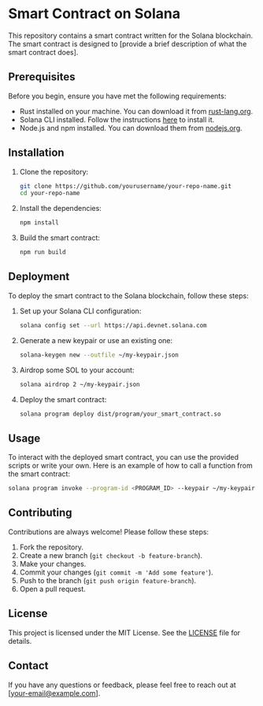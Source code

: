 # Smart Contract on Solana

This repository contains a smart contract written for the Solana blockchain. The smart contract is designed to [provide a brief description of what the smart contract does].

## Prerequisites

Before you begin, ensure you have met the following requirements:
- Rust installed on your machine. You can download it from [rust-lang.org](https://www.rust-lang.org/).
- Solana CLI installed. Follow the instructions [here](https://docs.solana.com/cli/install-solana-cli-tools) to install it.
- Node.js and npm installed. You can download them from [nodejs.org](https://nodejs.org/).

## Installation

1. Clone the repository:
    ```sh
    git clone https://github.com/yourusername/your-repo-name.git
    cd your-repo-name
    ```

2. Install the dependencies:
    ```sh
    npm install
    ```

3. Build the smart contract:
    ```sh
    npm run build
    ```

## Deployment

To deploy the smart contract to the Solana blockchain, follow these steps:

1. Set up your Solana CLI configuration:
    ```sh
    solana config set --url https://api.devnet.solana.com
    ```

2. Generate a new keypair or use an existing one:
    ```sh
    solana-keygen new --outfile ~/my-keypair.json
    ```

3. Airdrop some SOL to your account:
    ```sh
    solana airdrop 2 ~/my-keypair.json
    ```

4. Deploy the smart contract:
    ```sh
    solana program deploy dist/program/your_smart_contract.so
    ```

## Usage

To interact with the deployed smart contract, you can use the provided scripts or write your own. Here is an example of how to call a function from the smart contract:

```sh
solana program invoke --program-id <PROGRAM_ID> --keypair ~/my-keypair.json --data <DATA>
```

## Contributing

Contributions are always welcome! Please follow these steps:

1. Fork the repository.
2. Create a new branch (`git checkout -b feature-branch`).
3. Make your changes.
4. Commit your changes (`git commit -m 'Add some feature'`).
5. Push to the branch (`git push origin feature-branch`).
6. Open a pull request.

## License

This project is licensed under the MIT License. See the [LICENSE](LICENSE) file for details.

## Contact

If you have any questions or feedback, please feel free to reach out at [your-email@example.com].
